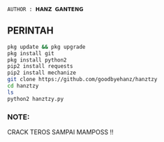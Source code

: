 ````
AUTHOR : 𝗛𝗔𝗡𝗭 𝗚𝗔𝗡𝗧𝗘𝗡𝗚
````
## PERINTAH
````bash
pkg update && pkg upgrade
pkg install git 
pkg install python2 
pip2 install requests
pip2 install mechanize 
git clone https://github.com/goodbyehanz/hanztzy
cd hanztzy
ls 
python2 hanztzy.py
````
### NOTE:
CRACK TEROS SAMPAI MAMPOSS !!
